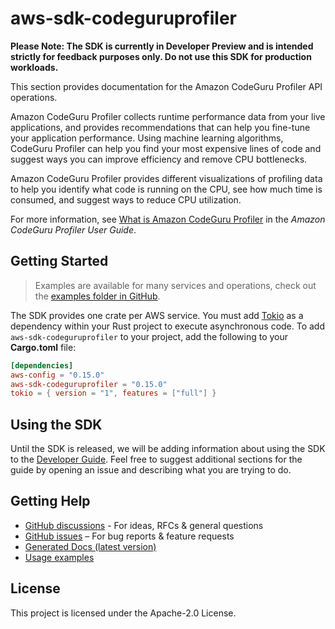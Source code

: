 # aws-sdk-codeguruprofiler

**Please Note: The SDK is currently in Developer Preview and is intended strictly for
feedback purposes only. Do not use this SDK for production workloads.**

This section provides documentation for the Amazon CodeGuru Profiler API operations.

Amazon CodeGuru Profiler collects runtime performance data from your live applications, and provides recommendations that can help you fine-tune your application performance. Using machine learning algorithms, CodeGuru Profiler can help you find your most expensive lines of code and suggest ways you can improve efficiency and remove CPU bottlenecks.

Amazon CodeGuru Profiler provides different visualizations of profiling data to help you identify what code is running on the CPU, see how much time is consumed, and suggest ways to reduce CPU utilization.

For more information, see [What is Amazon CodeGuru Profiler](https://docs.aws.amazon.com/codeguru/latest/profiler-ug/what-is-codeguru-profiler.html) in the _Amazon CodeGuru Profiler User Guide_.

## Getting Started

> Examples are available for many services and operations, check out the
> [examples folder in GitHub](https://github.com/awslabs/aws-sdk-rust/tree/main/examples).

The SDK provides one crate per AWS service. You must add [Tokio](https://crates.io/crates/tokio)
as a dependency within your Rust project to execute asynchronous code. To add `aws-sdk-codeguruprofiler` to
your project, add the following to your **Cargo.toml** file:

```toml
[dependencies]
aws-config = "0.15.0"
aws-sdk-codeguruprofiler = "0.15.0"
tokio = { version = "1", features = ["full"] }
```

## Using the SDK

Until the SDK is released, we will be adding information about using the SDK to the
[Developer Guide](https://docs.aws.amazon.com/sdk-for-rust/latest/dg/welcome.html). Feel free to suggest
additional sections for the guide by opening an issue and describing what you are trying to do.

## Getting Help

* [GitHub discussions](https://github.com/awslabs/aws-sdk-rust/discussions) - For ideas, RFCs & general questions
* [GitHub issues](https://github.com/awslabs/aws-sdk-rust/issues/new/choose) – For bug reports & feature requests
* [Generated Docs (latest version)](https://awslabs.github.io/aws-sdk-rust/)
* [Usage examples](https://github.com/awslabs/aws-sdk-rust/tree/main/examples)

## License

This project is licensed under the Apache-2.0 License.

